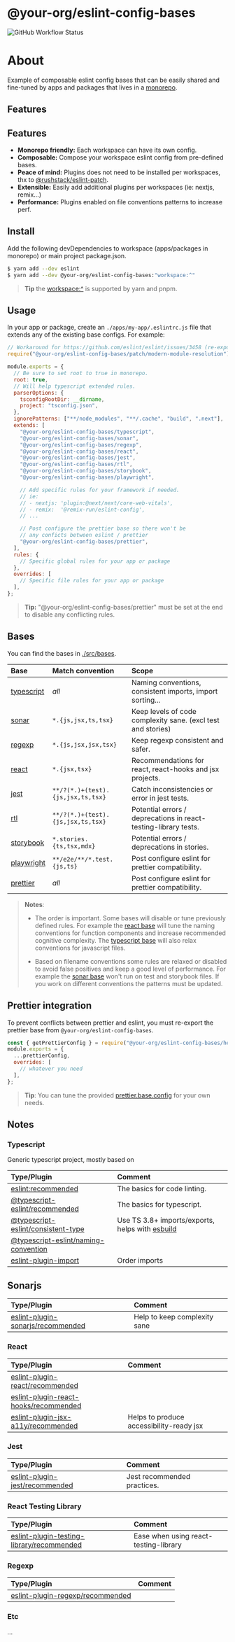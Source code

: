 # @your-org/eslint-config-bases

![GitHub Workflow Status](https://img.shields.io/github/actions/workflow/status/belgattitude/nextjs-monorepo-example/ci-packages.yml?style=for-the-badge&label=CI)

# About

Example of composable eslint config bases that can be easily shared and fine-tuned by apps and
packages that lives in a [monorepo](https://github.com/belgattitude/nextjs-monorepo-example).

## Features

## Features

- **Monorepo friendly:** Each workspace can have its own config.
- **Composable:** Compose your workspace eslint config from pre-defined bases.
- **Peace of mind:** Plugins does not need to be installed per workspaces, thx to [@rushstack/eslint-patch](https://www.npmjs.com/package/@rushstack/eslint-patch).
- **Extensible:** Easily add additional plugins per workspaces (ie: nextjs, remix...)
- **Performance:** Plugins enabled on file conventions patterns to increase perf.

## Install

Add the following devDependencies to workspace (apps/packages in monorepo) or main project package.json.

```bash
$ yarn add --dev eslint
$ yarn add --dev @your-org/eslint-config-bases:"workspace:^"
```

> **Tip** the [workspace:^](https://yarnpkg.com/features/workspaces#workspace-ranges-workspace) is supported by yarn and pnpm.

## Usage

In your app or package, create an `./apps/my-app/.eslintrc.js` file that extends any of the
existing base configs. For example:

```javascript
// Workaround for https://github.com/eslint/eslint/issues/3458 (re-export of @rushstack/eslint-patch)
require("@your-org/eslint-config-bases/patch/modern-module-resolution");

module.exports = {
  // Be sure to set root to true in monorepo.
  root: true,
  // Will help typescript extended rules.
  parserOptions: {
    tsconfigRootDir: __dirname,
    project: "tsconfig.json",
  },
  ignorePatterns: ["**/node_modules", "**/.cache", "build", ".next"],
  extends: [
    "@your-org/eslint-config-bases/typescript",
    "@your-org/eslint-config-bases/sonar",
    "@your-org/eslint-config-bases/regexp",
    "@your-org/eslint-config-bases/react",
    "@your-org/eslint-config-bases/jest",
    "@your-org/eslint-config-bases/rtl",
    "@your-org/eslint-config-bases/storybook",
    "@your-org/eslint-config-bases/playwright",

    // Add specific rules for your framework if needed.
    // ie:
    // - nextjs: 'plugin:@next/next/core-web-vitals',
    // - remix:  '@remix-run/eslint-config',
    // ...

    // Post configure the prettier base so there won't be
    // any conficts between eslint / prettier
    "@your-org/eslint-config-bases/prettier",
  ],
  rules: {
    // Specific global rules for your app or package
  },
  overrides: [
    // Specific file rules for your app or package
  ],
};
```

> **Tip:** "@your-org/eslint-config-bases/prettier" must be set at the end to disable any
> conflicting rules.

## Bases

You can find the bases in [./src/bases](./src/bases).

| Base                                    | Match convention                  | Scope                                                           |
| :-------------------------------------- | :-------------------------------- | :-------------------------------------------------------------- |
| [typescript](./src/bases/typescript.js) | _all_                             | Naming conventions, consistent imports, import sorting...       |
| [sonar](./src/bases/sonar.js)           | `*.{js,jsx,ts,tsx}`               | Keep levels of code complexity sane. (excl test and stories)    |
| [regexp](./src/bases/regexp.js)         | `*.{js,jsx,jsx,tsx}`              | Keep regexp consistent and safer.                               |
| [react](./src/bases/react.js)           | `*.{jsx,tsx}`                     | Recommendations for react, react-hooks and jsx projects.        |
| [jest](./src/bases/jest.js)             | `**/?(*.)+(test).{js,jsx,ts,tsx}` | Catch inconsistencies or error in jest tests.                   |
| [rtl](./src/bases/rtl.js)               | `**/?(*.)+(test).{js,jsx,ts,tsx}` | Potential errors / deprecations in react-testing-library tests. |
| [storybook](./src/bases/storybook.js)   | `*.stories.{ts,tsx,mdx}`          | Potential errors / deprecations in stories.                     |
| [playwright](./src/bases/playwright.js) | `**/e2e/**/*.test.{js,ts}`        | Post configure eslint for prettier compatibility.               |
| [prettier](./src/bases/prettier.js)     | _all_                             | Post configure eslint for prettier compatibility.               |

> **Notes**:
>
> - The order is important. Some bases will disable or tune previously defined
>   rules. For example the [react base](./src/bases/react.js) will tune the naming conventions
>   for function components and increase recommended cognitive complexity. The [typescript base](./src/bases/typescript.js)
>   will also relax conventions for javascript files.
>
> - Based on filename conventions some rules are relaxed or disabled to avoid false positives and
>   keep a good level of performance. For example the [sonar base](./src/bases/sonar.js) won't run on
>   test and storybook files. If you work on different conventions the patterns must be updated.

## Prettier integration

To prevent conflicts between prettier and eslint, you must re-export the prettier base from `@your-org/eslint-config-bases`.

```javascript
const { getPrettierConfig } = require("@your-org/eslint-config-bases/helpers");
module.exports = {
  ...prettierConfig,
  overrides: [
    // whatever you need
  ],
};
```

> **Tip**: You can tune the provided [prettier.base.config](./src/prettier.base.config.js) for your own needs.

## Notes

### Typescript

Generic typescript project, mostly based on

| Type/Plugin                                                                                      | Comment                                                                      |
| :----------------------------------------------------------------------------------------------- | :--------------------------------------------------------------------------- |
| [eslint:recommended](https://eslint.org/docs/rules/)                                             | The basics for code linting.                                                 |
| [@typescript-eslint/recommended](https://typescript-eslint.io/rules/)                            | The basics for typescript.                                                   |
| [@typescript-eslint/consistent-type](https://typescript-eslint.io/rules/consistent-type-imports) | Use TS 3.8+ imports/exports, helps with [esbuild](https://esbuild.github.io) |
| [@typescript-eslint/naming-convention](https://typescript-eslint.io/rules/naming-convention)     |                                                                              |
| [eslint-plugin-import](https://github.com/import-js/eslint-plugin-import)                        | Order imports                                                                |

## Sonarjs

| Type/Plugin                                                                               | Comment                      |
| :---------------------------------------------------------------------------------------- | :--------------------------- |
| [eslint-plugin-sonarjs/recommended](https://github.com/SonarSource/eslint-plugin-sonarjs) | Help to keep complexity sane |

### React

| Type/Plugin                                                                                                             | Comment                                  |
| :---------------------------------------------------------------------------------------------------------------------- | :--------------------------------------- |
| [eslint-plugin-react/recommended](https://github.com/yannickcr/eslint-plugin-react)                                     |                                          |
| [eslint-plugin-react-hooks/recommended](https://github.com/facebook/react/tree/main/packages/eslint-plugin-react-hooks) |                                          |
| [eslint-plugin-jsx-a11y/recommended](https://github.com/jsx-eslint/eslint-plugin-jsx-a11y)                              | Helps to produce accessibility-ready jsx |

### Jest

| Type/Plugin                                                                            | Comment                     |
| :------------------------------------------------------------------------------------- | :-------------------------- |
| [eslint-plugin-jest/recommended](https://github.com/jest-community/eslint-plugin-jest) | Jest recommended practices. |

### React Testing Library

| Type/Plugin                                                                                                   | Comment                               |
| :------------------------------------------------------------------------------------------------------------ | :------------------------------------ |
| [eslint-plugin-testing-library/recommended](https://github.com/testing-library/eslint-plugin-testing-library) | Ease when using react-testing-library |

### Regexp

| Type/Plugin                                                                           | Comment |
| :------------------------------------------------------------------------------------ | :------ |
| [eslint-plugin-regexp/recommended](https://github.com/ota-meshi/eslint-plugin-regexp) |         |

### Etc

...

